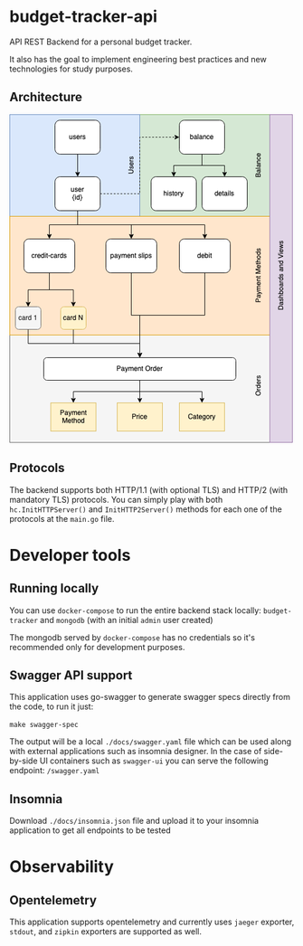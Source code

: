 # budget-tracker-api

API REST Backend for a personal budget tracker.

It also has the goal to implement engineering best practices and new technologies for study purposes.

## Architecture

<img src="imgs/budget-tracker.png" alt="">

## Protocols

The backend supports both HTTP/1.1 (with optional TLS) and HTTP/2 (with mandatory TLS) protocols. You can simply play with both `hc.InitHTTPServer()` and `InitHTTP2Server()` methods for each one of the protocols at the `main.go` file.

# Developer tools

## Running locally

You can use `docker-compose` to run the entire backend stack locally: `budget-tracker` and `mongodb` (with an initial `admin` user created)

The mongodb served by `docker-compose` has no credentials so it's recommended only for development purposes.

## Swagger API support

This application uses go-swagger to generate swagger specs directly from the code, to run it just:

`make swagger-spec`

The output will be a local `./docs/swagger.yaml` file which can be used along with external applications such as insomnia designer. In the case of side-by-side UI containers such as `swagger-ui` you can serve the following endpoint: `/swagger.yaml`

## Insomnia

Download `./docs/insomnia.json` file and upload it to your insomnia application to get all endpoints to be tested

# Observability

## Opentelemetry

This application supports opentelemetry and currently uses `jaeger` exporter, `stdout`, and `zipkin` exporters are supported as well.
